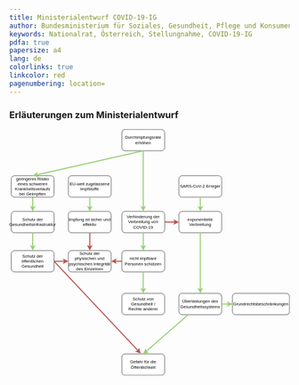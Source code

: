 ```yaml
---
title: Ministerialentwurf COVID-19-IG
author: Bundesministerium für Soziales, Gesundheit, Pflege und Konsumentenschutz
keywords: Nationalrat, Österreich, Stellungnahme, COVID-19-IG
pdfa: true
papersize: a4
lang: de
colorlinks: true
linkcolor: red
pagenumbering: location=
---
```


### Erläuterungen zum Ministerialentwurf

<svg xmlns="http://www.w3.org/2000/svg" xmlns:xlink="http://www.w3.org/1999/xlink" version="1.1" width="786px" viewBox="-0.5 -0.5 786 691" style="max-width:100%;max-height:691px;"><defs/><g><rect x="315" y="0" width="120" height="60" rx="9" ry="9" fill="rgb(255, 255, 255)" stroke="rgb(0, 0, 0)" pointer-events="all"/><g transform="translate(-0.5 -0.5)"><switch><foreignObject pointer-events="none" width="100%" height="100%" requiredFeatures="http://www.w3.org/TR/SVG11/feature#Extensibility" style="overflow: visible; text-align: left;"><div xmlns="http://www.w3.org/1999/xhtml" style="display: flex; align-items: unsafe center; justify-content: unsafe center; width: 118px; height: 1px; padding-top: 30px; margin-left: 316px;"><div data-drawio-colors="color: rgb(0, 0, 0); " style="box-sizing: border-box; font-size: 0px; text-align: center;"><div style="display: inline-block; font-size: 12px; font-family: Helvetica; color: rgb(0, 0, 0); line-height: 1.2; pointer-events: all; white-space: normal; overflow-wrap: normal;">Durchimpfungsrate<br />erhöhen</div></div></div></foreignObject><text x="375" y="34" fill="rgb(0, 0, 0)" font-family="Helvetica" font-size="12px" text-anchor="middle">Durchimpfungsrate...</text></switch></g><rect x="315" y="230" width="120" height="60" rx="9" ry="9" fill="rgb(255, 255, 255)" stroke="rgb(0, 0, 0)" pointer-events="all"/><g transform="translate(-0.5 -0.5)"><switch><foreignObject pointer-events="none" width="100%" height="100%" requiredFeatures="http://www.w3.org/TR/SVG11/feature#Extensibility" style="overflow: visible; text-align: left;"><div xmlns="http://www.w3.org/1999/xhtml" style="display: flex; align-items: unsafe center; justify-content: unsafe center; width: 118px; height: 1px; padding-top: 260px; margin-left: 316px;"><div data-drawio-colors="color: rgb(0, 0, 0); " style="box-sizing: border-box; font-size: 0px; text-align: center;"><div style="display: inline-block; font-size: 12px; font-family: Helvetica; color: rgb(0, 0, 0); line-height: 1.2; pointer-events: all; white-space: normal; overflow-wrap: normal;">Verhinderung der Verbreitung von COVID-19</div></div></div></foreignObject><text x="375" y="264" fill="rgb(0, 0, 0)" font-family="Helvetica" font-size="12px" text-anchor="middle">Verhinderung der Ver...</text></switch></g><path d="M 375 60 L 375 219.9" fill="none" stroke="#97d077" stroke-width="3" stroke-miterlimit="10" pointer-events="stroke"/><path d="M 375 226.65 L 370.5 217.65 L 375 219.9 L 379.5 217.65 Z" fill="#97d077" stroke="#97d077" stroke-width="3" stroke-miterlimit="10" pointer-events="all"/><rect x="5" y="340" width="120" height="60" rx="9" ry="9" fill="rgb(255, 255, 255)" stroke="rgb(0, 0, 0)" pointer-events="all"/><g transform="translate(-0.5 -0.5)"><switch><foreignObject pointer-events="none" width="100%" height="100%" requiredFeatures="http://www.w3.org/TR/SVG11/feature#Extensibility" style="overflow: visible; text-align: left;"><div xmlns="http://www.w3.org/1999/xhtml" style="display: flex; align-items: unsafe center; justify-content: unsafe center; width: 118px; height: 1px; padding-top: 370px; margin-left: 6px;"><div data-drawio-colors="color: rgb(0, 0, 0); " style="box-sizing: border-box; font-size: 0px; text-align: center;"><div style="display: inline-block; font-size: 12px; font-family: Helvetica; color: rgb(0, 0, 0); line-height: 1.2; pointer-events: all; white-space: normal; overflow-wrap: normal;">Schutz der öffentlichen Gesundheit</div></div></div></foreignObject><text x="65" y="374" fill="rgb(0, 0, 0)" font-family="Helvetica" font-size="12px" text-anchor="middle">Schutz der öffentlic...</text></switch></g><ellipse cx="450" cy="185" rx="5" ry="5" fill="none" stroke="none" pointer-events="all"/><rect x="165" y="340" width="120" height="60" rx="9" ry="9" fill="rgb(255, 255, 255)" stroke="rgb(0, 0, 0)" pointer-events="all"/><g transform="translate(-0.5 -0.5)"><switch><foreignObject pointer-events="none" width="100%" height="100%" requiredFeatures="http://www.w3.org/TR/SVG11/feature#Extensibility" style="overflow: visible; text-align: left;"><div xmlns="http://www.w3.org/1999/xhtml" style="display: flex; align-items: unsafe center; justify-content: unsafe center; width: 118px; height: 1px; padding-top: 370px; margin-left: 166px;"><div data-drawio-colors="color: rgb(0, 0, 0); " style="box-sizing: border-box; font-size: 0px; text-align: center;"><div style="display: inline-block; font-size: 12px; font-family: Helvetica; color: rgb(0, 0, 0); line-height: 1.2; pointer-events: all; white-space: normal; overflow-wrap: normal;">Schutz der physischen und psychischen Integrität des Einzelnen</div></div></div></foreignObject><text x="225" y="374" fill="rgb(0, 0, 0)" font-family="Helvetica" font-size="12px" text-anchor="middle">Schutz der physische...</text></switch></g><rect x="475" y="230" width="120" height="60" rx="9" ry="9" fill="rgb(255, 255, 255)" stroke="rgb(0, 0, 0)" pointer-events="all"/><g transform="translate(-0.5 -0.5)"><switch><foreignObject pointer-events="none" width="100%" height="100%" requiredFeatures="http://www.w3.org/TR/SVG11/feature#Extensibility" style="overflow: visible; text-align: left;"><div xmlns="http://www.w3.org/1999/xhtml" style="display: flex; align-items: unsafe center; justify-content: unsafe center; width: 118px; height: 1px; padding-top: 260px; margin-left: 476px;"><div data-drawio-colors="color: rgb(0, 0, 0); " style="box-sizing: border-box; font-size: 0px; text-align: center;"><div style="display: inline-block; font-size: 12px; font-family: Helvetica; color: rgb(0, 0, 0); line-height: 1.2; pointer-events: all; white-space: normal; overflow-wrap: normal;">exponentielle Verbreitung</div></div></div></foreignObject><text x="535" y="264" fill="rgb(0, 0, 0)" font-family="Helvetica" font-size="12px" text-anchor="middle">exponentielle Verbre...</text></switch></g><rect x="475" y="460" width="120" height="60" rx="9" ry="9" fill="rgb(255, 255, 255)" stroke="rgb(0, 0, 0)" pointer-events="all"/><g transform="translate(-0.5 -0.5)"><switch><foreignObject pointer-events="none" width="100%" height="100%" requiredFeatures="http://www.w3.org/TR/SVG11/feature#Extensibility" style="overflow: visible; text-align: left;"><div xmlns="http://www.w3.org/1999/xhtml" style="display: flex; align-items: unsafe center; justify-content: unsafe center; width: 118px; height: 1px; padding-top: 490px; margin-left: 476px;"><div data-drawio-colors="color: rgb(0, 0, 0); " style="box-sizing: border-box; font-size: 0px; text-align: center;"><div style="display: inline-block; font-size: 12px; font-family: Helvetica; color: rgb(0, 0, 0); line-height: 1.2; pointer-events: all; white-space: normal; overflow-wrap: normal;">Überlastungen des Gesundheitssystems</div></div></div></foreignObject><text x="535" y="494" fill="rgb(0, 0, 0)" font-family="Helvetica" font-size="12px" text-anchor="middle">Überlastungen des Ge...</text></switch></g><rect x="315" y="630" width="120" height="60" rx="9" ry="9" fill="rgb(255, 255, 255)" stroke="rgb(0, 0, 0)" pointer-events="all"/><g transform="translate(-0.5 -0.5)"><switch><foreignObject pointer-events="none" width="100%" height="100%" requiredFeatures="http://www.w3.org/TR/SVG11/feature#Extensibility" style="overflow: visible; text-align: left;"><div xmlns="http://www.w3.org/1999/xhtml" style="display: flex; align-items: unsafe center; justify-content: unsafe center; width: 118px; height: 1px; padding-top: 660px; margin-left: 316px;"><div data-drawio-colors="color: rgb(0, 0, 0); " style="box-sizing: border-box; font-size: 0px; text-align: center;"><div style="display: inline-block; font-size: 12px; font-family: Helvetica; color: rgb(0, 0, 0); line-height: 1.2; pointer-events: all; white-space: normal; overflow-wrap: normal;">Gefahr für die Öffentlichkeit</div></div></div></foreignObject><text x="375" y="664" fill="rgb(0, 0, 0)" font-family="Helvetica" font-size="12px" text-anchor="middle">Gefahr für die Öffen...</text></switch></g><path d="M 65 190 L 65 219.9" fill="none" stroke="#97d077" stroke-width="3" stroke-miterlimit="10" pointer-events="stroke"/><path d="M 65 226.65 L 60.5 217.65 L 65 219.9 L 69.5 217.65 Z" fill="#97d077" stroke="#97d077" stroke-width="3" stroke-miterlimit="10" pointer-events="all"/><path d="M 435 260 L 464.9 260" fill="none" stroke="#b85450" stroke-width="3" stroke-miterlimit="10" pointer-events="stroke"/><path d="M 471.65 260 L 462.65 264.5 L 464.9 260 L 462.65 255.5 Z" fill="#b85450" stroke="#b85450" stroke-width="3" stroke-miterlimit="10" pointer-events="all"/><path d="M 125 370 L 361.13 621.61" fill="none" stroke="#b85450" stroke-width="3" stroke-miterlimit="10" pointer-events="stroke"/><path d="M 365.74 626.53 L 356.3 623.05 L 361.13 621.61 L 362.87 616.89 Z" fill="#b85450" stroke="#b85450" stroke-width="3" stroke-miterlimit="10" pointer-events="all"/><path d="M 535 290 L 535 449.9" fill="none" stroke="#97d077" stroke-width="3" stroke-miterlimit="10" pointer-events="stroke"/><path d="M 535 456.65 L 530.5 447.65 L 535 449.9 L 539.5 447.65 Z" fill="#97d077" stroke="#97d077" stroke-width="3" stroke-miterlimit="10" pointer-events="all"/><path d="M 500.71 520 L 382.6 623.35" fill="none" stroke="#97d077" stroke-width="3" stroke-miterlimit="10" pointer-events="stroke"/><path d="M 377.52 627.79 L 381.33 618.48 L 382.6 623.35 L 387.26 625.25 Z" fill="#97d077" stroke="#97d077" stroke-width="3" stroke-miterlimit="10" pointer-events="all"/><path d="M 125 370 L 154.9 370" fill="none" stroke="#b85450" stroke-width="3" stroke-miterlimit="10" pointer-events="stroke"/><path d="M 161.65 370 L 152.65 374.5 L 154.9 370 L 152.65 365.5 Z" fill="#b85450" stroke="#b85450" stroke-width="3" stroke-miterlimit="10" pointer-events="all"/><rect x="625" y="460" width="160" height="60" rx="9" ry="9" fill="rgb(255, 255, 255)" stroke="rgb(0, 0, 0)" pointer-events="all"/><g transform="translate(-0.5 -0.5)"><switch><foreignObject pointer-events="none" width="100%" height="100%" requiredFeatures="http://www.w3.org/TR/SVG11/feature#Extensibility" style="overflow: visible; text-align: left;"><div xmlns="http://www.w3.org/1999/xhtml" style="display: flex; align-items: unsafe center; justify-content: unsafe center; width: 158px; height: 1px; padding-top: 490px; margin-left: 626px;"><div data-drawio-colors="color: rgb(0, 0, 0); " style="box-sizing: border-box; font-size: 0px; text-align: center;"><div style="display: inline-block; font-size: 12px; font-family: Helvetica; color: rgb(0, 0, 0); line-height: 1.2; pointer-events: all; white-space: normal; overflow-wrap: normal;">Grundrechtsbeschränkungen</div></div></div></foreignObject><text x="705" y="494" fill="rgb(0, 0, 0)" font-family="Helvetica" font-size="12px" text-anchor="middle">Grundrechtsbeschränkungen</text></switch></g><path d="M 595 490 L 614.9 490" fill="none" stroke="#97d077" stroke-width="3" stroke-miterlimit="10" pointer-events="stroke"/><path d="M 621.65 490 L 612.65 494.5 L 614.9 490 L 612.65 485.5 Z" fill="#97d077" stroke="#97d077" stroke-width="3" stroke-miterlimit="10" pointer-events="all"/><rect x="315" y="460" width="120" height="60" rx="9" ry="9" fill="rgb(255, 255, 255)" stroke="rgb(0, 0, 0)" pointer-events="all"/><g transform="translate(-0.5 -0.5)"><switch><foreignObject pointer-events="none" width="100%" height="100%" requiredFeatures="http://www.w3.org/TR/SVG11/feature#Extensibility" style="overflow: visible; text-align: left;"><div xmlns="http://www.w3.org/1999/xhtml" style="display: flex; align-items: unsafe center; justify-content: unsafe center; width: 118px; height: 1px; padding-top: 490px; margin-left: 316px;"><div data-drawio-colors="color: rgb(0, 0, 0); " style="box-sizing: border-box; font-size: 0px; text-align: center;"><div style="display: inline-block; font-size: 12px; font-family: Helvetica; color: rgb(0, 0, 0); line-height: 1.2; pointer-events: all; white-space: normal; overflow-wrap: normal;">Schutz von Gesundheit / Rechte anderer</div></div></div></foreignObject><text x="375" y="494" fill="rgb(0, 0, 0)" font-family="Helvetica" font-size="12px" text-anchor="middle">Schutz von Gesundhei...</text></switch></g><path d="M 375 290 L 375 329.9" fill="none" stroke="#97d077" stroke-width="3" stroke-miterlimit="10" pointer-events="stroke"/><path d="M 375 336.65 L 370.5 327.65 L 375 329.9 L 379.5 327.65 Z" fill="#97d077" stroke="#97d077" stroke-width="3" stroke-miterlimit="10" pointer-events="all"/><rect x="475" y="130" width="120" height="60" rx="9" ry="9" fill="rgb(255, 255, 255)" stroke="rgb(0, 0, 0)" pointer-events="all"/><g transform="translate(-0.5 -0.5)"><switch><foreignObject pointer-events="none" width="100%" height="100%" requiredFeatures="http://www.w3.org/TR/SVG11/feature#Extensibility" style="overflow: visible; text-align: left;"><div xmlns="http://www.w3.org/1999/xhtml" style="display: flex; align-items: unsafe center; justify-content: unsafe center; width: 118px; height: 1px; padding-top: 160px; margin-left: 476px;"><div data-drawio-colors="color: rgb(0, 0, 0); " style="box-sizing: border-box; font-size: 0px; text-align: center;"><div style="display: inline-block; font-size: 12px; font-family: Helvetica; color: rgb(0, 0, 0); line-height: 1.2; pointer-events: all; white-space: normal; overflow-wrap: normal;">SARS-CoV-2 Erreger</div></div></div></foreignObject><text x="535" y="164" fill="rgb(0, 0, 0)" font-family="Helvetica" font-size="12px" text-anchor="middle">SARS-CoV-2 Erreger</text></switch></g><path d="M 535 190 L 535 219.9" fill="none" stroke="#97d077" stroke-width="3" stroke-miterlimit="10" pointer-events="stroke"/><path d="M 535 226.65 L 530.5 217.65 L 535 219.9 L 539.5 217.65 Z" fill="#97d077" stroke="#97d077" stroke-width="3" stroke-miterlimit="10" pointer-events="all"/><rect x="315" y="340" width="120" height="60" rx="9" ry="9" fill="rgb(255, 255, 255)" stroke="rgb(0, 0, 0)" pointer-events="all"/><g transform="translate(-0.5 -0.5)"><switch><foreignObject pointer-events="none" width="100%" height="100%" requiredFeatures="http://www.w3.org/TR/SVG11/feature#Extensibility" style="overflow: visible; text-align: left;"><div xmlns="http://www.w3.org/1999/xhtml" style="display: flex; align-items: unsafe center; justify-content: unsafe center; width: 118px; height: 1px; padding-top: 370px; margin-left: 316px;"><div data-drawio-colors="color: rgb(0, 0, 0); " style="box-sizing: border-box; font-size: 0px; text-align: center;"><div style="display: inline-block; font-size: 12px; font-family: Helvetica; color: rgb(0, 0, 0); line-height: 1.2; pointer-events: all; white-space: normal; overflow-wrap: normal;">nicht impfbare Personen schützen</div></div></div></foreignObject><text x="375" y="374" fill="rgb(0, 0, 0)" font-family="Helvetica" font-size="12px" text-anchor="middle">nicht impfbare Perso...</text></switch></g><path d="M 375 400 L 375 449.9" fill="none" stroke="#97d077" stroke-width="3" stroke-miterlimit="10" pointer-events="stroke"/><path d="M 375 456.65 L 370.5 447.65 L 375 449.9 L 379.5 447.65 Z" fill="#97d077" stroke="#97d077" stroke-width="3" stroke-miterlimit="10" pointer-events="all"/><rect x="5" y="130" width="120" height="60" rx="9" ry="9" fill="rgb(255, 255, 255)" stroke="rgb(0, 0, 0)" pointer-events="all"/><g transform="translate(-0.5 -0.5)"><switch><foreignObject pointer-events="none" width="100%" height="100%" requiredFeatures="http://www.w3.org/TR/SVG11/feature#Extensibility" style="overflow: visible; text-align: left;"><div xmlns="http://www.w3.org/1999/xhtml" style="display: flex; align-items: unsafe center; justify-content: unsafe center; width: 118px; height: 1px; padding-top: 160px; margin-left: 6px;"><div data-drawio-colors="color: rgb(0, 0, 0); " style="box-sizing: border-box; font-size: 0px; text-align: center;"><div style="display: inline-block; font-size: 12px; font-family: Helvetica; color: rgb(0, 0, 0); line-height: 1.2; pointer-events: all; white-space: normal; overflow-wrap: normal;">geringeres Risiko eines schweren Krankheitsverlaufs bei Geimpften</div></div></div></foreignObject><text x="65" y="164" fill="rgb(0, 0, 0)" font-family="Helvetica" font-size="12px" text-anchor="middle">geringeres Risiko ei...</text></switch></g><path d="M 375 60 L 74.86 127.77" fill="none" stroke="#97d077" stroke-width="3" stroke-miterlimit="10" pointer-events="stroke"/><path d="M 68.27 129.26 L 76.06 122.89 L 74.86 127.77 L 78.04 131.67 Z" fill="#97d077" stroke="#97d077" stroke-width="3" stroke-miterlimit="10" pointer-events="all"/><rect x="5" y="230" width="120" height="60" rx="9" ry="9" fill="rgb(255, 255, 255)" stroke="rgb(0, 0, 0)" pointer-events="all"/><g transform="translate(-0.5 -0.5)"><switch><foreignObject pointer-events="none" width="100%" height="100%" requiredFeatures="http://www.w3.org/TR/SVG11/feature#Extensibility" style="overflow: visible; text-align: left;"><div xmlns="http://www.w3.org/1999/xhtml" style="display: flex; align-items: unsafe center; justify-content: unsafe center; width: 118px; height: 1px; padding-top: 260px; margin-left: 6px;"><div data-drawio-colors="color: rgb(0, 0, 0); " style="box-sizing: border-box; font-size: 0px; text-align: center;"><div style="display: inline-block; font-size: 12px; font-family: Helvetica; color: rgb(0, 0, 0); line-height: 1.2; pointer-events: all; white-space: normal; overflow-wrap: normal;">Schutz der Gesundheitsinfrastruktur</div></div></div></foreignObject><text x="65" y="264" fill="rgb(0, 0, 0)" font-family="Helvetica" font-size="12px" text-anchor="middle">Schutz der Gesundhei...</text></switch></g><path d="M 315 370 L 295.1 370" fill="none" stroke="#b85450" stroke-width="3" stroke-miterlimit="10" pointer-events="stroke"/><path d="M 288.35 370 L 297.35 365.5 L 295.1 370 L 297.35 374.5 Z" fill="#b85450" stroke="#b85450" stroke-width="3" stroke-miterlimit="10" pointer-events="all"/><rect x="165" y="130" width="120" height="60" rx="9" ry="9" fill="rgb(255, 255, 255)" stroke="rgb(0, 0, 0)" pointer-events="all"/><g transform="translate(-0.5 -0.5)"><switch><foreignObject pointer-events="none" width="100%" height="100%" requiredFeatures="http://www.w3.org/TR/SVG11/feature#Extensibility" style="overflow: visible; text-align: left;"><div xmlns="http://www.w3.org/1999/xhtml" style="display: flex; align-items: unsafe center; justify-content: unsafe center; width: 118px; height: 1px; padding-top: 160px; margin-left: 166px;"><div data-drawio-colors="color: rgb(0, 0, 0); " style="box-sizing: border-box; font-size: 0px; text-align: center;"><div style="display: inline-block; font-size: 12px; font-family: Helvetica; color: rgb(0, 0, 0); line-height: 1.2; pointer-events: all; white-space: normal; overflow-wrap: normal;">EU-weit zugelassene Impfstoffe</div></div></div></foreignObject><text x="225" y="164" fill="rgb(0, 0, 0)" font-family="Helvetica" font-size="12px" text-anchor="middle">EU-weit zugelassene...</text></switch></g><rect x="165" y="230" width="120" height="60" rx="9" ry="9" fill="rgb(255, 255, 255)" stroke="rgb(0, 0, 0)" pointer-events="all"/><g transform="translate(-0.5 -0.5)"><switch><foreignObject pointer-events="none" width="100%" height="100%" requiredFeatures="http://www.w3.org/TR/SVG11/feature#Extensibility" style="overflow: visible; text-align: left;"><div xmlns="http://www.w3.org/1999/xhtml" style="display: flex; align-items: unsafe center; justify-content: unsafe center; width: 118px; height: 1px; padding-top: 260px; margin-left: 166px;"><div data-drawio-colors="color: rgb(0, 0, 0); " style="box-sizing: border-box; font-size: 0px; text-align: center;"><div style="display: inline-block; font-size: 12px; font-family: Helvetica; color: rgb(0, 0, 0); line-height: 1.2; pointer-events: all; white-space: normal; overflow-wrap: normal;">Impfung ist sicher und effektiv</div></div></div></foreignObject><text x="225" y="264" fill="rgb(0, 0, 0)" font-family="Helvetica" font-size="12px" text-anchor="middle">Impfung ist sicher u...</text></switch></g><path d="M 225 190 L 225 219.9" fill="none" stroke="#97d077" stroke-width="3" stroke-miterlimit="10" pointer-events="stroke"/><path d="M 225 226.65 L 220.5 217.65 L 225 219.9 L 229.5 217.65 Z" fill="#97d077" stroke="#97d077" stroke-width="3" stroke-miterlimit="10" pointer-events="all"/><path d="M 225 290 L 225 329.9" fill="none" stroke="#b85450" stroke-width="3" stroke-miterlimit="10" pointer-events="stroke"/><path d="M 225 336.65 L 220.5 327.65 L 225 329.9 L 229.5 327.65 Z" fill="#b85450" stroke="#b85450" stroke-width="3" stroke-miterlimit="10" pointer-events="all"/><path d="M 65 290 L 65 329.9" fill="none" stroke="#97d077" stroke-width="3" stroke-miterlimit="10" pointer-events="stroke"/><path d="M 65 336.65 L 60.5 327.65 L 65 329.9 L 69.5 327.65 Z" fill="#97d077" stroke="#97d077" stroke-width="3" stroke-miterlimit="10" pointer-events="all"/></g><switch><g requiredFeatures="http://www.w3.org/TR/SVG11/feature#Extensibility"/><a transform="translate(0,-5)" xlink:href="https://www.drawio.com/doc/faq/svg-export-text-problems" target="_blank"><text text-anchor="middle" font-size="10px" x="50%" y="100%">Text is not SVG - cannot display</text></a></switch></svg>

